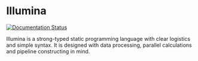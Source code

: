 # Illumina

[![Documentation Status](https://readthedocs.org/projects/illumina/badge/?version=latest)](https://illumina.readthedocs.io/en/latest/?badge=latest)

Illumina is a strong-typed static programming language with clear logistics and simple syntax. It is designed with data processing, parallel calculations and pipeline constructing in mind.
 